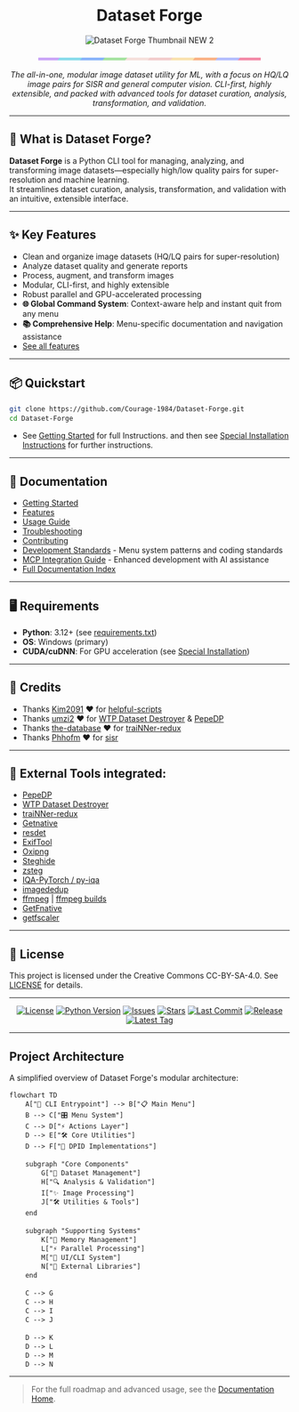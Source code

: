 <h1 align="center">Dataset Forge</h1>

<!-- --- -->

<!-- <h3 align="center">
  Dataset Forge
</h3> -->

<p align="center">
  <img src="./assets/images/thumb2.png" width="400" alt="Dataset Forge Thumbnail NEW 2"/>
  <!-- <img src="https://pomf2.lain.la/f/pb3y4ea.png" width="400" alt="Dataset Forge Thumbnail NEW 2"/> -->
  <!-- <img src="https://pomf2.lain.la/f/63pyttv.png" width="400" alt="Dataset Forge Thumbnail NEW 1"/> -->
  <!-- <img src="https://pomf2.lain.la/f/2ulflln.png" width="300" alt="Dataset Forge Thumbnail OLD"/> -->
    <!-- <img src="https://files.catbox.moe/9jaag6.png" width="300" alt="Dataset Forge Thumbnail Backup OLD"/> -->
</p>

<div align="center">
  <img src="./assets/images/separator.png" width="400" alt="Separator local"/>
  <!-- <img src="https://pomf2.lain.la/f/oyxcxpr.png" width="400" alt="Separator og"/> -->
    <!-- <img src="https://files.catbox.moe/0fyb8o.png" width="600" alt="Separator Backup"/> -->
</div>

<p align="center"><i>The all-in-one, modular image dataset utility for ML, with a focus on HQ/LQ image pairs for SISR and general computer vision. CLI-first, highly extensible, and packed with advanced tools for dataset curation, analysis, transformation, and validation.</i></p>

---

## 🚀 What is Dataset Forge?

**Dataset Forge** is a Python CLI tool for managing, analyzing, and transforming image datasets—especially high/low quality pairs for super-resolution and machine learning.  
It streamlines dataset curation, analysis, transformation, and validation with an intuitive, extensible interface.

---

## ✨ Key Features

- Clean and organize image datasets (HQ/LQ pairs for super-resolution)
- Analyze dataset quality and generate reports
- Process, augment, and transform images
- Modular, CLI-first, and highly extensible
- Robust parallel and GPU-accelerated processing
- **🌐 Global Command System**: Context-aware help and instant quit from any menu
- **📚 Comprehensive Help**: Menu-specific documentation and navigation assistance
- [See all features](docs/features.md)

---

## 📦 Quickstart

```bash
git clone https://github.com/Courage-1984/Dataset-Forge.git
cd Dataset-Forge
```

- See [Getting Started](docs/getting_started.md) for full Instructions.
  and then see [Special Installation Instructions](docs/special_installation.md) for further instructions.

---

## 📖 Documentation

- [Getting Started](docs/getting_started.md)
- [Features](docs/features.md)
- [Usage Guide](docs/usage.md)
- [Troubleshooting](docs/troubleshooting.md)
- [Contributing](docs/contributing.md)
- [Development Standards](.cursorrules) - Menu system patterns and coding standards
- [MCP Integration Guide](docs/mcp_integration_guide.md) - Enhanced development with AI assistance
- [Full Documentation Index](docs/index.md)

---

## 🖥️ Requirements

- **Python**: 3.12+ (see [requirements.txt](requirements.txt))
- **OS**: Windows (primary)
- **CUDA/cuDNN**: For GPU acceleration (see [Special Installation](docs/special_installation.md))

---

## 💜 Credits

- Thanks [Kim2091](https://github.com/Kim2091) ❤️ for [helpful-scripts](https://github.com/Kim2091/helpful-scripts)
- Thanks [umzi2](https://github.com/umzi2) ❤️ for [WTP Dataset Destroyer](https://github.com/umzi2/wtp_dataset_destroyer) & [PepeDP](https://github.com/umzi2/PepeDP)
- Thanks [the-database](https://github.com/the-database) ❤️ for [traiNNer-redux](https://github.com/the-database/traiNNer-redux)
- Thanks [Phhofm](https://github.com/Phhofm) ❤️ for [sisr](https://github.com/Phhofm/sisr)

---

## 🧰 External Tools integrated:

- [PepeDP](https://github.com/umzi2/PepeDP)
- [WTP Dataset Destroyer](https://github.com/umzi2/wtp_dataset_destroyer)
- [traiNNer-redux](https://github.com/the-database/traiNNer-redux)
- [Getnative](https://github.com/Infiziert90/getnative)
- [resdet](https://github.com/0x09/resdet)
- [ExifTool](https://exiftool.org/)
- [Oxipng](https://github.com/oxipng/oxipng)
- [Steghide](https://steghide.sourceforge.net/download.php)
- [zsteg](https://github.com/zed-0xff/zsteg)
- [IQA-PyTorch / py-iqa](https://github.com/chaofengc/IQA-PyTorch)
- [imagededup](https://github.com/idealo/imagededup)
- [ffmpeg](https://ffmpeg.org/) | [ffmpeg builds](https://www.gyan.dev/ffmpeg/builds/)
- [GetFnative](https://github.com/YomikoR/GetFnative)
- [getfscaler](https://github.com/Jaded-Encoding-Thaumaturgy/getfscaler)

---

## 🪪 License

This project is licensed under the Creative Commons CC-BY-SA-4.0. See [LICENSE](LICENSE) for details.

---

<!-- Badges -->
<p align="center">
  <a href="https://github.com/Courage-1984/Dataset-Forge/blob/main/LICENSE"><img src="https://img.shields.io/badge/license-CC--BY--SA--4.0-blue" alt="License"></a>
  <a href="https://img.shields.io/badge/python-3.12%2B-blue.svg"><img src="https://img.shields.io/badge/python-3.12%2B-blue.svg" alt="Python Version"></a>
  <a href="https://img.shields.io/github/issues/Courage-1984/Dataset-Forge"><img src="https://img.shields.io/github/issues/Courage-1984/Dataset-Forge" alt="Issues"></a>
  <a href="https://img.shields.io/github/stars/Courage-1984/Dataset-Forge"><img src="https://img.shields.io/github/stars/Courage-1984/Dataset-Forge" alt="Stars"></a>
  <a href="https://img.shields.io/github/last-commit/Courage-1984/Dataset-Forge"><img src="https://img.shields.io/github/last-commit/Courage-1984/Dataset-Forge" alt="Last Commit"></a>
  <a href="https://github.com/Courage-1984/Dataset-Forge/releases"><img src="https://img.shields.io/github/v/release/Courage-1984/Dataset-Forge?include_prereleases" alt="Release"></a>
  <a href="https://github.com/Courage-1984/Dataset-Forge/releases"><img src="https://img.shields.io/github/v/tag/Courage-1984/Dataset-Forge" alt="Latest Tag"></a>
  <!-- <a href="https://github.com/Courage-1984/Dataset-Forge/actions"><img src="https://img.shields.io/github/workflow/status/Courage-1984/Dataset-Forge/CI?label=build" alt="Build Status"></a> -->
</p>

---

## Project Architecture

A simplified overview of Dataset Forge's modular architecture:

```mermaid
flowchart TD
    A["🚀 CLI Entrypoint"] --> B["📋 Main Menu"]
    B --> C["🎛️ Menu System"]
    C --> D["⚡ Actions Layer"]
    D --> E["🛠️ Core Utilities"]
    D --> F["🔧 DPID Implementations"]

    subgraph "Core Components"
        G["📂 Dataset Management"]
        H["🔍 Analysis & Validation"]
        I["✨ Image Processing"]
        J["🛠️ Utilities & Tools"]
    end

    subgraph "Supporting Systems"
        K["💾 Memory Management"]
        L["⚡ Parallel Processing"]
        M["🎨 UI/CLI System"]
        N["🔧 External Libraries"]
    end

    C --> G
    C --> H
    C --> I
    C --> J

    D --> K
    D --> L
    D --> M
    D --> N
```

---

> For the full roadmap and advanced usage, see the [Documentation Home](docs/index.md).
